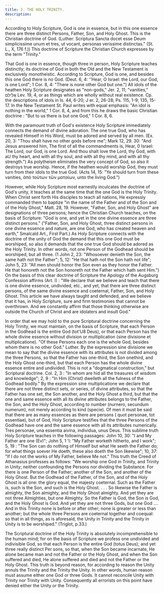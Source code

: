 ```yaml
---
title: 2. THE HOLY TRINITY.
description: 
---
```


According to Holy Scripture, God is one in essence, but in this one essence there are three distinct Persons, Father, Son, and Holy Ghost. This is the Christian doctrine of God. (Luther: Scriptura Sancta docet esse Deum simplicissime unum et tres, ut vocant, personas verissime distinctas." (St. L., X, 176 f.)) This doctrine of Scripture the Christian Church expresses by the term "Trinity."

That God is one in essence, though three in person, Holy Scripture teaches distinctly; its doctrine of God in both the Old and the New Testament is exclusively monotheistic. According to Scripture, God is one, and besides this one God there is no God. (Deut. 6, 4: ''Hear, O Israel: the Lord, our God, is one Lord"; 1 Cor. 8, 4: "There is none other God but one.") All idols of the heathen Holy Scripture designates as "non-gods," Jer. 2, 11; "vanities," אֱלִילִם Lev. 19, 4, or as things which are wholly without real existence. Cp. the descriptions of idols in Is. 44, 6-20; J er. 2, 26-28; Ps. 115, 1-9; 135, 15-17. In the New Testament St. Paul writes with equal emphasis: "An idol is nothing in the world," 1 Cor. 8, 4, and from this he draws the basic Christian doctrine : "But to us there is but one God," 1 Cor. 8, 6.

With the paramount truth of God's existence Holy Scripture immediately connects the demand of divine adoration. The one true God, who has revealed Himself in His Word, must be adored and served by all men. (Ex. 20, 3: "Thou shalt have no other gods before me"; Mark 12, 29. 30: "And Jesus answered him, The first of all the commandments is, Hear, 0 Israel: The Lord, our God, is one Lord. And thou shalt love the Lord, thy God, with aU thy heart, and with all thy soul, and with all thy mind, and with all thy strength.") As polytheism eliminates the very concept of God, so also it destroys true worship. Hence, if the heathen would worship God, they must turn from their idols to the true God. (Acts 14, 15: "Ye should turn from these vanities, ἀπὸ τούτων τῶν ματαίων, unto the living God.")

However, while Holy Scripture most earnestly inculcates the doctrine of God's unity, it teaches at the same time that the one God is the Holy Trinity. When Christ sent forth His disciples to teach all nations, He expressly commanded them to baptize "in the name of the Father and of the Son and of the Holy Ghost," Matt. 28, 19. However, "Father, Son, and Holy Ghost" are designations of three persons; hence the Christian Church teaches, on the basis of Scripture: "God is one, and yet in the one divine essence are three distinct persons." ("Father, Son, and Holy Ghost, three distinct persons in one divine essence and nature, are one God, who has created heaven and earth," Smalcald Art., First Part.) As Holy Scripture connects with the doctrine of the unity of God the demand that this one God must be worshiped, so also it demands that the one true God should be adored as the Holy Trinity. In other words, not one Person of the Godhead should be worshiped, but all three. (1 John 2, 23: "Whosoever denieth the Son, the same hath not the Father"; 5, 12: "He that hath not the Son hath not life"; John 5, 23: "All men should honor the Son even as they honor the Father. He that honoreth not the Son honoreth not the Father which hath sent Him.") On the basis of this clear doctrine of Scripture the Apology of the Augsburg Confession affirms (Art. I) : "We declare that we believe and teach that there is one divine essence, undivided, etc., and yet, that there are three distinct persons, of the same divine essence and coeternal, Father, Son, and Holy Ghost. This article we have always taught and defended, and we believe that it has, in Holy Scripture, sure and firm testimonies that cannot be overthrown. And we constantly affirm that those thinking otherwise are outside the Church of Christ and are idolaters and insult God."

In order that we may hold to the pure Scriptural doctrine concerning the Holy Trinity, we must maintain, on the basis of Scripture, that each Person in the Godhead is the entire God (tot'U8 Deus), or that each Person has the whole divine essence without division or multiplication (sine divisione et multiplicatione). "Of these Persons each one is the whole God, besides whom there is no other God." Luther. By the expression sine divisione we mean to say that the divine essence with its attributes is not divided among the three Persons, so that the Father has one-third, the Son onethird, and the Holy Ghost one-third, but that each Person has the whole divine essence entire and undivided. This is not a "dogmatical construction," but Scriptural doctrine. Col. 2, 3 : "In whom are hid all the treasures of wisdom and knowledge"; 2, 9 : "In Him (Christ) dwelleth all the fulness of the Godhead bodily." By the expression sine multiplicatione we declare that there are not three distinct sets, or series, of divine attributes, so that the Father has one set, the Son another, and the Holy Ghost a third, but that the one and same essence with all its divine attributes belongs to the Father, the Son, and the Holy Ghost, according to number (nurnero, secundum numerum), not merely according to kind (specie). Of men it must be said that there are as many essences as there are persons ( quot personae, tot essentiae), but of God, Holy Scripture testifies that the three Persons of the Godhead have one and the same essence with all its attributes numerically. Tres personae, una essentia aivina, individua, unus Deus. This sublime truth Holy Scripture teaches in the following passages: John 10, 30: "I and My Father are one (Ev)"; John 5, 1 'l: "My Father worketh hitherto, and I work"; 5, 19 : "The Son can do nothing of Himself but what He seeth the Father do; for what things soever He doeth, these also doeth the Son likewise"; 10, 37: "If I do not the works of My Father, believe Me not." This truth the Creed of Athanasius professes as follows: "We worship one God in Trinity, and Trinity in Unity; neither confounding the Persons nor dividing the Substance. For there is one Person of the Father; another of the Son, and another of the Holy Ghost. But the Godhead of the Father, of the Son, and of the Holy Ghost is all one: the glory equal, the majesty coeternal. Such as the Father is, such is the Son, and such is the Holy Ghost. . . . So likewise the Father is almighty, the Son almighty, and the Holy Ghost almighty. And yet they are not three Almighties, but one Almighty. So the Father is God, the Son is God, and the Holy Ghost is God. And yet they are not three Gods, but one God .... And in this Trinity none is before or after other; none is greater or less than another; but the whole three Persons are coeternal together and coequal: so that in all things, as is aforesaid, the Unity in Trinity and the Trinity in Unity is to be worshiped." (Triglot, p.33.)

The Scriptural doctrine of the Holy Trinity is absolutely incomprehensible to the human mind; for on the basis of Scripture we profess one undivided and indivisible God, so that each Person is the entire God (totus Deus); and yet three really distinct Per sons, so that, when the Son became incarnate, He alone became man and not the Father or the Holy Ghost, and when the Son suffered and died, He alone suffered and died and not the Father or the Holy Ghost. This truth is beyond reason, for according to reason the Unity annuls the Trinity and the Trinity the Unity. In other words, human reason must assume either one God or three Gods. It cannot reconcile Unity with Trinity nor Trinity with Unity. Consequently all errorists on this point have denied either the Unity or the Trinity.